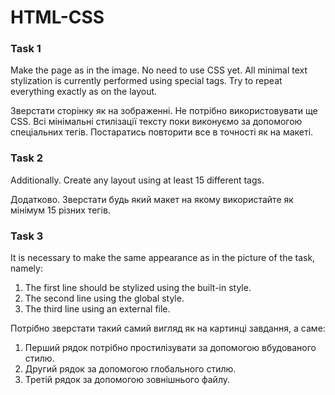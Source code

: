 # HTML-CSS

### Task 1
Make the page as in the image. No need to use CSS yet. All minimal text stylization is currently performed using special tags. Try to repeat everything exactly as on the layout.

Зверстати сторінку як на зображенні. Не потрібно використовувати ще CSS. Всі мінімальні стилізації тексту поки виконуємо за допомогою спеціальних тегів. Постаратись повторити все в точності як на макеті.

### Task 2
Additionally. Create any layout using at least 15 different tags.

Додатково. Зверстати будь який макет на якому використайте як мінімум 15 різних тегів.

### Task 3
It is necessary to make the same appearance as in the picture of the task, namely:

1. The first line should be stylized using the built-in style.
2. The second line using the global style.
3. The third line using an external file.

Потрібно зверстати такий самий вигляд як на картинці завдання, а саме:

1. Перший рядок потрібно простилізувати за допомогою вбудованого стилю.
2. Другий рядок за допомогою глобального стилю.
3. Третій рядок за допомогою зовнішнього файлу.
